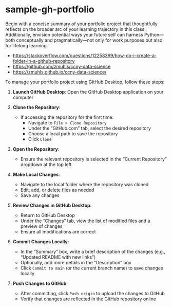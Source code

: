 # sample-gh-portfolio
Begin with a concise summary of your portfolio project that thoughtfully reflects on the broader arc of your learning trajectory in this class. Additionally, envision potential ways your future self can harness Python—both conceptually and pragmatically—not only for work purposes but also for lifelong learning.

* https://stackoverflow.com/questions/12258399/how-do-i-create-a-folder-in-a-github-repository
* https://github.com/zmuhls/ccny-data-science
* https://zmuhls.github.io/ccny-data-science/

To manage your portfolio project using GitHub Desktop, follow these steps:

1. **Launch GitHub Desktop**: Open the GitHub Desktop application on your computer

2. **Clone the Repository**:
    - If accessing the repository for the first time:
        - Navigate to `File > Clone Repository`
        - Under the “GitHub.com” tab, select the desired repository
        - Choose a local path to save the repository
        - Click `Clone`

3. **Open the Repository**:
    - Ensure the relevant repository is selected in the “Current Repository” dropdown at the top left

4. **Make Local Changes**:
    - Navigate to the local folder where the repository was cloned
    - Edit, add, or delete files as needed
    - Save any changes

5. **Review Changes in GitHub Desktop**:
    - Return to GitHub Desktop
    - Under the “Changes” tab, view the list of modified files and a preview of changes
    - Ensure all modifications are correct

6. **Commit Changes Locally**:
    - In the “Summary” box, write a brief description of the changes (e.g., “Updated README with new links”)
    - Optionally, add more details in the “Description” box
    - Click `Commit to main` (or the current branch name) to save changes locally

7. **Push Changes to GitHub**:
    - After committing, click `Push origin` to upload the changes to GitHub
    - Verify that changes are reflected in the GitHub repository online